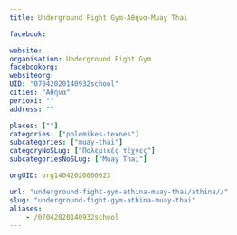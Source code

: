 ```yaml
---
title: Underground Fight Gym-Αθήνα-Muay Thai

facebook:

website:
organisation: Underground Fight Gym
facebookorg:
websiteorg:
UID: "07042020140932school"
cities: "Αθήνα"
perioxi: ""
address: ""

places: [""]
categories: ["polemikes-texnes"]
subcategories: ["muay-thai"]
categoryNoSLug: ["Πολεμικές τέχνες"]
subcategoriesNoSLug: ["Muay Thai"]

orgUID: org14042020000623

url: "underground-fight-gym-athina-muay-thai/athina//"
slug: "underground-fight-gym-athina-muay-thai"
aliases:
    - /07042020140932school
---
```





